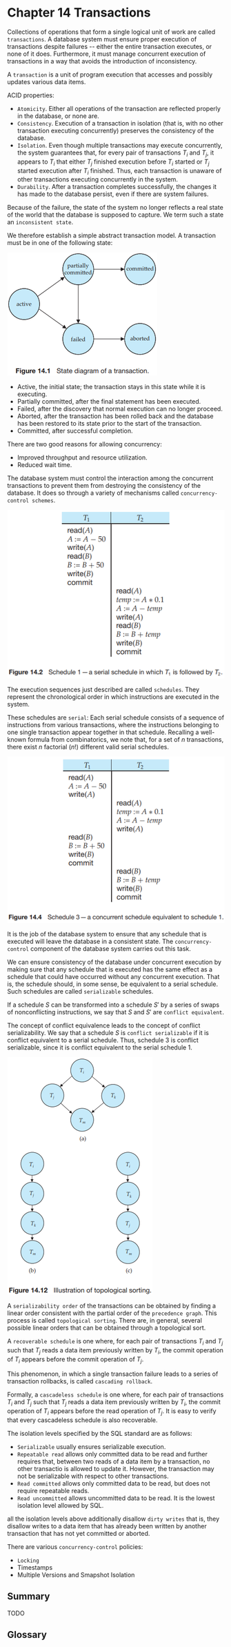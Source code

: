 # Chapter 14 Transactions



Collections of operations that form a single logical unit of work are called `transactions`. A database system must ensure proper execution of transactions despite failures -- either the entire transaction executes, or none of it does. Furthermore, it must manage concurrent execution of transactions in a way that avoids the introduction of inconsistency.

A `transaction` is a unit of program execution that accesses and possibly updates various data items.

ACID properties:

- `Atomicity`. Either all operations of the transaction are reflected properly in the database, or none are.
- `Consistency`. Execution of a transaction in isolation (that is, with no other transaction executing concurrently) preserves the consistency of the database.
- `Isolation`. Even though multiple transactions may execute concurrently, the system guarantees that, for every pair of transactions $T_i$ and $T_j$, it appears to $T_i$ that either $T_j$ finished execution before $T_i$ started or $T_j$ started execution after $T_i$ finished. Thus, each transaction is unaware of other transactions executing concurrently in the system.
- `Durability`. After a transaction completes successfully, the changes it has made to the database persist, even if there are system failures.

Because of the failure, the state of the system no longer reflects a real state of the world that the database is supposed to capture. We term such a state an `inconsistent state`.

We therefore establish a simple abstract transaction model. A transaction must be in one of the following state:

![14_1](res/14_1.png)

- Active, the initial state; the transaction stays in this state while it is executing.
- Partially committed, after the final statement has been executed.
- Failed, after the discovery that normal execution can no longer proceed.
- Aborted, after the transaction has been rolled back and the database has been restored to its state prior to the start of the transaction.
- Committed, after successful completion.

There are two good reasons for allowing concurrency:

- Improved throughput and resource utilization.
- Reduced wait time.

The database system must control the interaction among the concurrent transactions to prevent them from destroying the consistency of the database. It does so through a variety of mechanisms called `concurrency-control schemes`.

![14_2](res/14_2.png)

The execution sequences just described are called `schedules`. They represent the chronological order in which instructions are executed in the system.

These schedules are `serial`: Each serial schedule consists of a sequence of instructions from various transactions, where the instructions belonging to one single transaction appear together in that schedule. Recalling a well-known formula from combinatorics, we note that, for a set of $n$ transactions, there exist $n$ factorial $(n!)$ different valid serial schedules.

![14_4](res/14_4.png)

It is the job of the database system to ensure that any schedule that is executed will leave the database in a consistent state. The `concurrency-control` component of the database system carries out this task.

We can ensure consistency of the database under concurrent execution by making sure that any schedule that is executed has the same effect as a schedule that could have occurred without any concurrent execution. That is, the schedule should, in some sense, be equivalent to a serial schedule. Such schedules are called `serializable` schedules.

If a schedule $S$ can be transformed into a schedule $S'$ by a series of swaps of nonconflicting instructions, we say that $S$ and $S'$ are `conflict equivalent`.

The concept of conflict equivalence leads to the concept of conflict serializability. We say that a schedule $S$ is `conflict serializable` if it is conflict equivalent to a serial schedule. Thus, schedule 3 is conflict serializable, since it is conflict equivalent to the serial schedule 1.

![14_12](res/14_12.png)

A `serializability order` of the transactions can be obtained by finding a linear order consistent with the partial order of the `precedence graph`. This process is called `topological sorting`. There are, in general, several possible linear orders that can be obtained through a topological sort.

A `recoverable schedule` is one where, for each pair of transactions $T_i$ and $T_j$ such that $T_j$ reads a data item previously written by $T_i$, the commit operation of $T_i$ appears before the commit operation of $T_j$.

This phenomenon, in which a single transaction failure leads to a series of transaction rollbacks, is called `cascading rollback`.

Formally, a `cascadeless schedule` is one where, for each pair of transactions $T_i$ and $T_j$ such that $T_j$ reads a data item previously written by $T_i$, the commit operation of $T_i$ appears before the read operation of $T_j$. It is easy to verify that every cascadeless schedule is also recoverable.

The isolation levels specified by the SQL standard are as follows:

- `Serializable` usually ensures serializable execution.
- `Repeatable read` allows only committed data to be read and further requires that, between two reads of a data item by a transaction, no other transactio is allowed to update it. However, the transaction may not be serializable with respect to other transactions.
- `Read committed` allows only committed data to be read, but does not require repeatable reads.
- `Read uncommitted` allows uncommitted data to be read. It is the lowest isolation level allowed by SQL.

all the isolation levels above additionally disallow `dirty writes` that is, they disallow writes to a data item that has already been written by another transaction that has not yet committed or aborted.

There are various `concurrency-control` policies:

- `Locking`
- Timestamps
- Multiple Versions and Smapshot Isolation



## Summary

TODO



## Glossary

<div style="width: 50%; float:left;"></div>
<div style="width: 50%; float:left;"></div>
<div style="width: 50%; float:left;"></div>
<div style="width: 50%; float:left;"></div>
<div style="width: 50%; float:left;"></div>